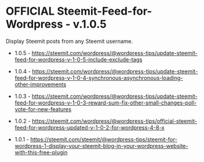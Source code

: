 # OFFICIAL Steemit-Feed-for-Wordpress - v.1.0.5

Display Steemit posts from any Steemit username.

- 1.0.5 -
https://steemit.com/wordpress/@wordpress-tips/update-steemit-feed-for-wordpress-v-1-0-5-include-exclude-tags

- 1.0.4 -
https://steemit.com/wordpress/@wordpress-tips/update-steemit-feed-for-wordpress-v-1-0-4-synchronous-asynchronous-loading-other-improvements

- 1.0.3 -
https://steemit.com/wordpress/@wordpress-tips/update-steemit-feed-for-wordpress-v-1-0-3-reward-sum-fix-other-small-changes-poll-vote-for-new-features

- 1.0.2 - 
https://steemit.com/wordpress/@wordpress-tips/official-steemit-feed-for-wordpress-updated-v-1-0-2-for-wordpress-4-8-x

- 1.0.1 - 
https://steemit.com/steemit/@wordpress-tips/steemit-for-wordpress-1-display-your-steemit-blog-in-your-wordpress-website-with-this-free-plugin
